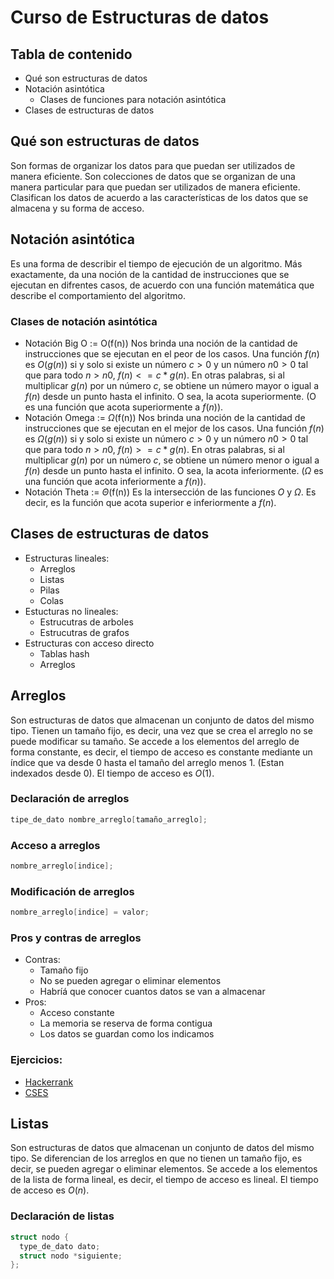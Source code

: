 # Curso de Estructuras de datos

## Tabla de contenido

- Qué son estructuras de datos
- Notación asintótica
  - Clases de funciones para notación asintótica
- Clases de estructuras de datos

## Qué son estructuras de datos

Son formas de organizar los datos para que puedan ser utilizados de manera eficiente.
Son colecciones de datos que se organizan de una manera particular para que puedan ser utilizados de manera eficiente.
Clasifican los datos de acuerdo a las características de los datos que se almacena y su forma de acceso.

## Notación asintótica

Es una forma de describir el tiempo de ejecución de un algoritmo. Más exactamente, da una noción de la cantidad de instrucciones que se ejecutan en difrentes casos, de acuerdo con una función matemática que describe el comportamiento del algoritmo.

### Clases de notación asintótica

- Notación Big O := O(f(n))
  Nos brinda una noción de la cantidad de instrucciones que se ejecutan en el peor de los casos. Una función $f(n)$ es $O(g(n))$ si y solo si existe un número $c > 0$ y un número $n0 > 0$ tal que para todo $n > n0$, $f(n) <= c * g(n)$. En otras palabras, si al multiplicar $g(n)$ por un número $c$, se obtiene un número mayor o igual a $f(n)$ desde un punto hasta el infinito. O sea, la acota superiormente. (O es una función que acota superiormente a $f(n)$).
- Notación Omega := $\Omega$(f(n))
  Nos brinda una noción de la cantidad de instrucciones que se ejecutan en el mejor de los casos. Una función $f(n)$ es $\Omega(g(n))$ si y solo si existe un número $c > 0$ y un número $n0 > 0$ tal que para todo $n > n0$, $f(n) >= c * g(n)$. En otras palabras, si al multiplicar $g(n)$ por un número $c$, se obtiene un número menor o igual a $f(n)$ desde un punto hasta el infinito. O sea, la acota inferiormente. ($\Omega$ es una función que acota inferiormente a $f(n)$).
- Notación Theta := $\Theta$(f(n))
  Es la intersección de las funciones $O$ y $\Omega$. Es decir, es la función que acota superior e inferiormente a $f(n)$.

## Clases de estructuras de datos

- Estructuras lineales:
  - Arreglos
  - Listas
  - Pilas
  - Colas
- Estucturas no lineales:
  - Estrucutras de arboles
  - Estrucutras de grafos
- Estructuras con acceso directo
  - Tablas hash
  - Arreglos

## Arreglos

Son estructuras de datos que almacenan un conjunto de datos del mismo tipo.
Tienen un tamaño fijo, es decir, una vez que se crea el arreglo no se puede modificar su tamaño.
Se accede a los elementos del arreglo de forma constante, es decir, el tiempo de acceso es constante mediante un índice que va desde 0 hasta el tamaño del arreglo menos 1. (Estan indexados desde 0). El tiempo de acceso es $O(1)$.

### Declaración de arreglos

```c
tipe_de_dato nombre_arreglo[tamaño_arreglo];
```

### Acceso a arreglos

```c
nombre_arreglo[indice];
```

### Modificación de arreglos

```c
nombre_arreglo[indice] = valor;
```

### Pros y contras de arreglos

- Contras:
  - Tamaño fijo
  - No se pueden agregar o eliminar elementos
  - Habríá que conocer cuantos datos se van a almacenar
- Pros:
  - Acceso constante
  - La memoria se reserva de forma contigua
  - Los datos se guardan como los indicamos

### Ejercicios:
- [Hackerrank](https://www.hackerrank.com/domains/data-structures?filters%5Bsubdomains%5D%5B%5D=arrays)
- [CSES](https://cses.fi/problemset/task/1094)

## Listas

Son estructuras de datos que almacenan un conjunto de datos del mismo tipo. Se diferencian de los arreglos en que no tienen un tamaño fijo, es decir, se pueden agregar o eliminar elementos. Se accede a los elementos de la lista de forma lineal, es decir, el tiempo de acceso es lineal. El tiempo de acceso es $O(n)$.

### Declaración de listas

```c
struct nodo {
  type_de_dato dato;
  struct nodo *siguiente;
};
```


